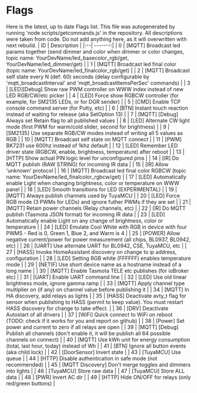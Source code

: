 # Flags
Here is the latest, up to date Flags list.
This file was autogenerated by running 'node scripts/getcommands.js' in the repository.
All descriptions were taken from code.
Do not add anything here, as it will overwritten with next rebuild.
| ID |   Description  |
|:--| -------:|
| 0 | [MQTT] Broadcast led params together (send dimmer and color when dimmer or color changes, topic name: YourDevName/led_basecolor_rgb/get, YourDevName/led_dimmer/get) |
| 1 | [MQTT] Broadcast led final color (topic name: YourDevName/led_finalcolor_rgb/get) |
| 2 | [MQTT] Broadcast self state every N (def: 60) seconds (delay configurable by 'mqtt_broadcastInterval' and 'mqtt_broadcastItemsPerSec' commands) |
| 3 | [LED][Debug] Show raw PWM controller on WWW index instead of new LED RGB/CW/etc picker |
| 4 | [LED] Force show RGBCW controller (for example, for SM2135 LEDs, or for DGR sender) |
| 5 | [CMD] Enable TCP console command server (for Putty, etc) |
| 6 | [BTN] Instant touch reaction instead of waiting for release (aka SetOption 13) |
| 7 | [MQTT] [Debug] Always set Retain flag to all published values |
| 8 | [LED] Alternate CW light mode (first PWM for warm/cold slider, second for brightness) |
| 9 | [SM2135] Use separate RGB/CW modes instead of writing all 5 values as RGB |
| 10 | [MQTT] Broadcast self state on MQTT connect |
| 11 | [PWM] BK7231 use 600hz instead of 1khz default |
| 12 | [LED] Remember LED driver state (RGBCW, enable, brightness, temperature) after reboot |
| 13 | [HTTP] Show actual PIN logic level for unconfigured pins |
| 14 | [IR] Do MQTT publish (RAW STRING) for incoming IR data |
| 15 | [IR] Allow 'unknown' protocol |
| 16 | [MQTT] Broadcast led final color RGBCW (topic name: YourDevName/led_finalcolor_rgbcw/get) |
| 17 | [LED] Automatically enable Light when changing brightness, color or temperature on WWW panel |
| 18 | [LED] Smooth transitions for LED (EXPERIMENTAL) |
| 19 | [MQTT] Always publish channels used by TuyaMCU |
| 20 | [LED] Force RGB mode (3 PWMs for LEDs) and ignore futher PWMs if they are set |
| 21 | [MQTT] Retain power channels (Relay channels, etc) |
| 22 | [IR] Do MQTT publish (Tasmota JSON format) for incoming IR data |
| 23 | [LED] Automatically enable Light on any change of brightness, color or temperature |
| 24 | [LED] Emulate Cool White with RGB in device with four PWMS - Red is 0, Green 1, Blue 2, and Warm is 4 |
| 25 | [POWER] Allow negative current/power for power measurement (all chips, BL0937, BL0942, etc) |
| 26 | [UART] Use alternate UART for BL0942, CSE, TuyaMCU, etc |
| 27 | [HASS] Invoke HomeAssistant discovery on change to ip address, configuration |
| 28 | [LED] Setting RGB white (FFFFFF) enables temperature mode |
| 29 | [NETIF] Use short device name as a hostname instead of a long name |
| 30 | [MQTT] Enable Tasmota TELE etc publishes (for ioBroker etc) |
| 31 | [UART] Enable UART command line |
| 32 | [LED] Use old linear brightness mode, ignore gamma ramp |
| 33 | [MQTT] Apply channel type multiplier on (if any) on channel value before publishing it |
| 34 | [MQTT] In HA discovery, add relays as lights |
| 35 | [HASS] Deactivate avty_t flag for sensor when publishing to HASS (permit to keep value). You must restart HASS discovery for change to take effect. |
| 36 | [DRV] Deactivate Autostart of all drivers |
| 37 | [WiFi] Quick connect to WiFi on reboot (TODO: check if it works for you and report on github) |
| 38 | [Power] Set power and current to zero if all relays are open |
| 39 | [MQTT] [Debug] Publish all channels (don't enable it, it will be publish all 64 possible channels on connect) |
| 40 | [MQTT] Use kWh unit for energy consumption (total, last hour, today) instead of Wh |
| 41 | [BTN] Ignore all button events (aka child lock) |
| 42 | [DoorSensor] Invert state |
| 43 | [TuyaMCU] Use queue |
| 44 | [HTTP] Disable authentication in safe mode (not recommended) |
| 45 | [MQTT Discovery] Don't merge toggles and dimmers into lights |
| 46 | [TuyaMCU] Store raw data |
| 47 | [TuyaMCU] Store ALL data |
| 48 | [PWR] Invert AC dir |
| 49 | [HTTP] Hide ON/OFF for relays (only red/green buttons) |
